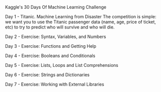 Kaggle's 30 Days Of Machine Learning Challenge

Day 1 - Titanic. Machine Learning from Disaster
The competition is simple: we want you to use the Titanic passenger data (name, age, price of ticket, etc) to try to predict who will survive and who will die.

Day 2 - Exercise: Syntax, Variables, and Numbers

Day 3 - Exercise: Functions and Getting Help

Day 4 - Exercise: Booleans and Conditionals

Day 5 - Exercise: Lists, Loops and List Comprehensions

Day 6 - Exercise: Strings and Dictionaries

Day 7 - Exercise: Working with External Libraries
